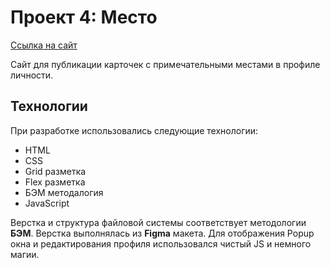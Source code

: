 # Проект 4: Место

[Ссылка на сайт](https://k3499.github.io/mesto/index.html "Ссылка на сайт")

Сайт для публикации карточек с примечательными местами в профиле личности.

## Технологии
При разработке использовались следующие технологии:
- HTML
- CSS
- Grid разметка
- Flex разметка
- БЭМ методалогия
- JavaScript


Верстка и структура файловой системы соответствует методологии **БЭМ**.
Верстка выполнялась из **Figma** макета. Для отображения Popup окна и редактирования профиля использовался чистый JS и немного магии.


